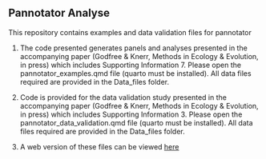 ## Pannotator Analyse

This repository contains examples and data validation files for
pannotator

1.  The code presented generates panels and analyses presented in the
    accompanying paper (Godfree & Knerr, Methods in Ecology & Evolution,
    in press) which includes Supporting Information 7. Please open the
    pannotator\_examples.qmd file (quarto must be installed). All data
    files required are provided in the Data\_files folder.  

2.  Code is provided for the data validation study presented in the
    accompanying paper (Godfree & Knerr, Methods in Ecology & Evolution,
    in press) which includes Supporting Information 3. Please open the
    pannotator\_data\_validation.qmd file (quarto must be installed).
    All data files required are provided in the Data\_files folder.  

3.  A web version of these files can be viewed
    [here](https://nunzioknerr.github.io/pannotator_analyse/)
